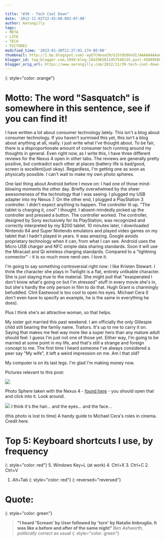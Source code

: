 ```yaml
---

title: "#39 - Tech Cool Down"
date: '2012-11-02T22:45:00.002-07:00'
author: Aarongilly
tags:
- META
- LIFE
- TECH
- PICTURES
modified_time: '2013-01-30T21:27:01.174-08:00'
thumbnail: http://1.bp.blogspot.com/-ayEfCHouuCM/UJSt0S0UvOI/AAAAAAAAaOo/Pduvc-7GGDw/s72-c/brienz+switzerland.jpg
blogger_id: tag:blogger.com,1999:blog-2842965021457548135.post-4588958092195007237
blogger_orig_url: https://www.aarongilly.com/2012/11/39-tech-cool-down.html
---
```


{: style="color: orange"}
# Motto: The word "Sasquatch" is somewhere in this sentence, see if you can find it!

I have written a lot about consumer technology lately. This isn't a blog about consumer technology. If you haven't surmised this yet, this isn't a blog about anything at all, really. I just write what I've thought about. To be fair, there is a disproportionate amount of consumer tech running around my thoughts in general. Even right now, as I write this, I have three different reviews for the Nexus 4 open in other tabs. The reviews are generally pretty positive, but contradict each other at places (battery life is bad/good, screen is excellent/just okay). Regardless, I'm getting one as soon as physically possible. I can't wait to make my own photo spheres.

One last thing about Android before I move on: I had one of those mind-blowing moments the other day. Briefly overwhelmed by the sheer awesomeness of the technology that I was seeing. I plugged my USB adapter into my Nexus 7. On the other end, I plugged a PlayStation 3 controller. I didn't expect anything to happen. The controller lit up. "The tablet is charging it, cool" I thought. I absent-mindedly picked up the controller and pressed a button. The controller worked. The controller, designed by Sony exclusively for its PlayStation, was recognized and correctly interpreted by my $200 tablet. 10 minutes later, I downloaded Nintendo 64 and Super Nintendo emulators and played video games on my tablet that I hadn't played in years. It was amazing. Google avoids proprietary technology when it can, from what I can see. Android uses the Micro USB charger and NFC simple data sharing standards. Soon it will use the Miracast and Qi wireless charging standards. Compared to a "lightning connector" - it is so much more nerd-zen. I love it.

I'm going to say something controversial right now: I like Kristen Stewart. I think the character she plays in Twilight is a flat, entirely unlikable character. She is just staying true to the material. She might pull that "exasperated I don't know what's going on but I'm stressed" stuff in every movie she's in, but she's hardly the only person in film to do that. Hugh Grant is charmingly befuddled. Clint Eastwood is too cool to open his eyes. Michael Cera (I don't even have to specify an example, he is the same in everything he does).

Plus I think she's an attractive woman, so that helps.

My sister got married this past weekend. I am officially the only Gillespie child still bearing the family name. Traitors. It's up to me to carry it on. Saying that makes me feel way more like a super hero than any mature adult should feel. I guess I'm just not one of those yet. Either way, I'm going to be married at some point in my life, and that's still a strange and foreign concept to me. The first time I heard someone I've always considered a peer say "My wife", it left a weird impression on me. Am I that old?

My computer is on its last legs. I'm glad I'm making money now.

Pictures relevant to this post:

![](http://1.bp.blogspot.com/-ayEfCHouuCM/UJSt0S0UvOI/AAAAAAAAaOo/Pduvc-7GGDw/s640/brienz+switzerland.jpg)

Photo Sphere taken with the Nexus 4 - [found here](https://plus.google.com/u/0/+Nexus/posts/6xXPoxdHupW) - you should open that and click into it. Look around.

![](http://www.eluniversal.com.co/sites/default/files/kristen_2.jpg)
I think it's the hair... and the eyes... and the face... 

(this photo is lost to time)
A handy guide to Michael Cera's roles in cinema. Credit here.

# Top 5: Keyboard shortcuts I use, by frequency
{: style="color: red"}
5. Windows Key+L (at work)
4. Ctrl+X
3. Ctrl+C
2. Ctrl+V
1. Alt+Tab
{: style="color: red"}
{: reversed="reversed"}

# Quote:
{: style="color: green"}
> **"I heard 'Scream' by User followed by 'torn' by Natalie Imbruglia. It was like a before and after of the same night"**
<cite>Ben Ashworth, politically correct as usual</cite>
{: style="color: green"}